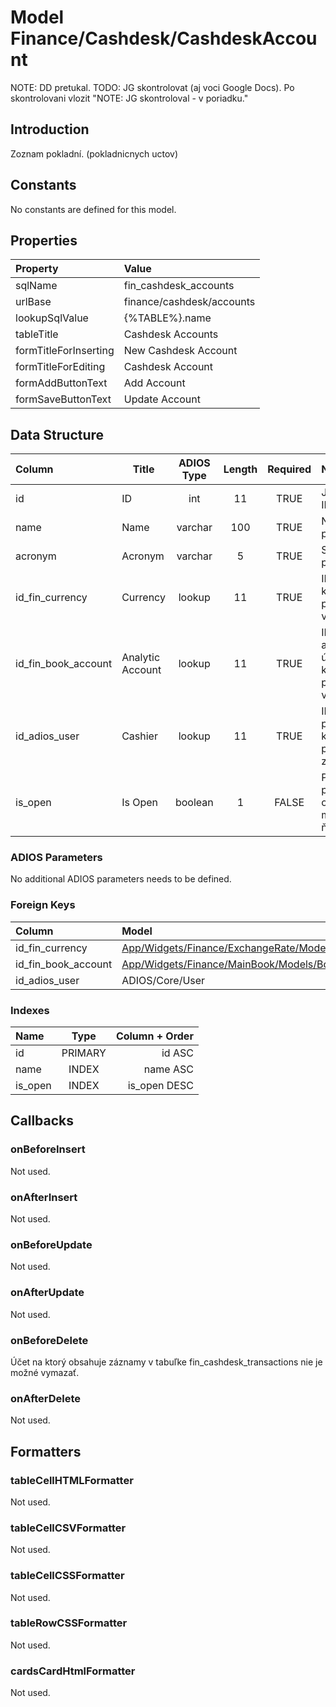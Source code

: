 # Model Finance/Cashdesk/CashdeskAccount

NOTE: DD pretukal.
TODO: JG skontrolovat (aj voci Google Docs). Po skontrolovani vlozit "NOTE: JG skontroloval - v poriadku."

## Introduction

Zoznam pokladní. (pokladnicnych uctov)

## Constants

No constants are defined for this model.

## Properties

| Property              | Value                     |
| :-------------------- | :------------------------ |
| sqlName               | fin_cashdesk_accounts     |
| urlBase               | finance/cashdesk/accounts |
| lookupSqlValue        | {%TABLE%}.name            |
| tableTitle            | Cashdesk Accounts         |
| formTitleForInserting | New Cashdesk Account      |
| formTitleForEditing   | Cashdesk Account          |
| formAddButtonText     | Add Account               |
| formSaveButtonText    | Update Account            |

## Data Structure
| Column              | Title            | ADIOS Type | Length | Required | Notes                                                    |
| :------------------ | ---------------- | :--------: | :----: | :------: | :------------------------------------------------------- |
| id                  | ID               |    int     |   11   |   TRUE   | Jedinečné ID záznamu                                     |
| name                | Name             |  varchar   |  100   |   TRUE   | Názov pokladne                                           |
| acronym             | Acronym          |  varchar   |   5    |   TRUE   | Skratka pokladne                                         |
| id_fin_currency     | Currency         |   lookup   |   11   |   TRUE   | ID meny v ktorej je pokladňa vedená                      |
| id_fin_book_account | Analytic Account |   lookup   |   11   |   TRUE   | ID analytického účtu na ktorom je pokladňa vedená        |
| id_adios_user       | Cashier          |   lookup   |   11   |   TRUE   | ID pokladníka, ktorý je za pokladňu zodpovedný           |
| is_open             | Is Open          |  boolean   |   1    |  FALSE   | Príznak, či je pokladňa otvorená a môže sa na ňu účtovať |

### ADIOS Parameters

No additional ADIOS parameters needs to be defined.

### Foreign Keys

| Column              | Model                                                                                                | Relation | OnUpdate | OnDelete |
| :------------------ | :--------------------------------------------------------------------------------------------------- | :------: | -------- | -------- |
| id_fin_currency     | [App/Widgets/Finance/ExchangeRate/Models/Currency](../../../Finance/ExchangeRate/Models/Currency.md) |   1:N    | Cascade  | Restrict |
| id_fin_book_account | [App/Widgets/Finance/MainBook/Models/BookAccount](../../../Finance/MainBook/Models/BookAccount.md)   |   1:N    | Cascade  | Restrict |
| id_adios_user       | ADIOS/Core/User                                                                                      |   1:N    | Cascade  | Restrict |

### Indexes

| Name    |  Type   | Column + Order |
| :------ | :-----: | -------------: |
| id      | PRIMARY |         id ASC |
| name    |  INDEX  |       name ASC |
| is_open |  INDEX  |   is_open DESC |

## Callbacks

### onBeforeInsert

Not used.

### onAfterInsert

Not used.

### onBeforeUpdate

Not used.

### onAfterUpdate

Not used.

### onBeforeDelete

Účet na ktorý obsahuje záznamy v tabuľke fin_cashdesk_transactions nie je možné vymazať.

### onAfterDelete

Not used.

## Formatters

### tableCellHTMLFormatter

Not used.

### tableCellCSVFormatter

Not used.

### tableCellCSSFormatter

Not used.

### tableRowCSSFormatter

Not used.

### cardsCardHtmlFormatter

Not used.
